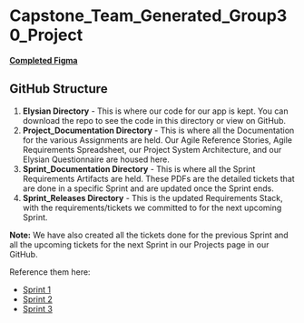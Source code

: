 # Capstone_Team_Generated_Group30_Project
**[Completed Figma](https://www.figma.com/design/OkqvVBkwqOT3h5tQEhQQqs/Travel-App-Design--Community-?node-id=0-1&t=4qjgrWaNNDilgRgQ-1)**
## GitHub Structure
1. **Elysian Directory** - This is where our code for our app is kept. You can download the repo to see the code in this directory or view on GitHub.
2. **Project_Documentation Directory** - This is where all the Documentation for the various Assignments are held. Our Agile Reference Stories, Agile Requirements Spreadsheet, our Project System Architecture, and our Elysian Questionnaire are housed here.
3. **Sprint_Documentation Directory** - This is where all the Sprint Requirements Artifacts are held. These PDFs are the detailed tickets that are done in a specific Sprint and are updated once the Sprint ends.
4. **Sprint_Releases Directory** - This is the updated Requirements Stack, with the requirements/tickets we committed to for the next upcoming Sprint.


**Note:** We have also created all the tickets done for the previous Sprint and all the upcoming tickets for the next Sprint in our Projects page in our GitHub.

Reference them here:
- [Sprint 1](https://github.com/users/SAJacob7/projects/5)
- [Sprint 2](https://github.com/users/SAJacob7/projects/7/views/1)
- [Sprint 3](https://github.com/users/SAJacob7/projects/8)

